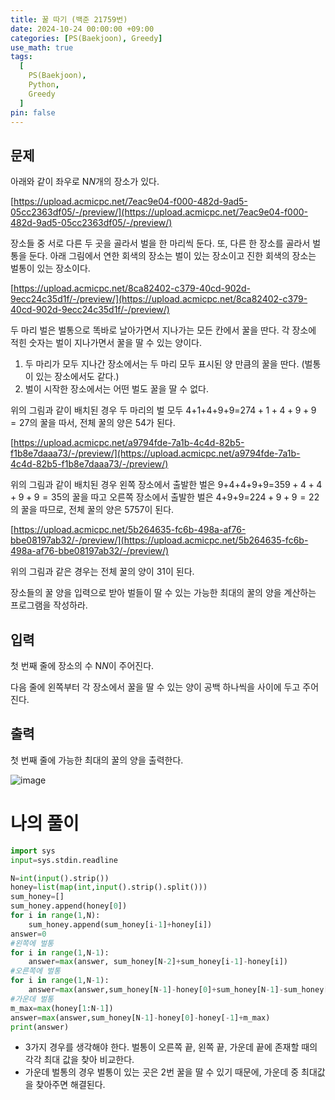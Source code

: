 ```yaml
---
title: 꿀 따기 (백준 21759번)
date: 2024-10-24 00:00:00 +09:00
categories: [PS(Baekjoon), Greedy]
use_math: true
tags:
  [
    PS(Baekjoon),
    Python,
    Greedy
  ]
pin: false
---
```


## 문제

아래와 같이 좌우로 N$N$개의 장소가 있다.

[https://upload.acmicpc.net/7eac9e04-f000-482d-9ad5-05cc2363df05/-/preview/](https://upload.acmicpc.net/7eac9e04-f000-482d-9ad5-05cc2363df05/-/preview/)

장소들 중 서로 다른 두 곳을 골라서 벌을 한 마리씩 둔다. 또, 다른 한 장소를 골라서 벌통을 둔다. 아래 그림에서 연한 회색의 장소는 벌이 있는 장소이고 진한 회색의 장소는 벌통이 있는 장소이다.

[https://upload.acmicpc.net/8ca82402-c379-40cd-902d-9ecc24c35d1f/-/preview/](https://upload.acmicpc.net/8ca82402-c379-40cd-902d-9ecc24c35d1f/-/preview/)

두 마리 벌은 벌통으로 똑바로 날아가면서 지나가는 모든 칸에서 꿀을 딴다. 각 장소에 적힌 숫자는 벌이 지나가면서 꿀을 딸 수 있는 양이다.

1. 두 마리가 모두 지나간 장소에서는 두 마리 모두 표시된 양 만큼의 꿀을 딴다. (벌통이 있는 장소에서도 같다.)
2. 벌이 시작한 장소에서는 어떤 벌도 꿀을 딸 수 없다.

위의 그림과 같이 배치된 경우 두 마리의 벌 모두 4+1+4+9+9=27$4 + 1 + 4 + 9 + 9 = 27$의 꿀을 따서, 전체 꿀의 양은 54가 된다.

[https://upload.acmicpc.net/a9794fde-7a1b-4c4d-82b5-f1b8e7daaa73/-/preview/](https://upload.acmicpc.net/a9794fde-7a1b-4c4d-82b5-f1b8e7daaa73/-/preview/)

위의 그림과 같이 배치된 경우 왼쪽 장소에서 출발한 벌은 9+4+4+9+9=35$9 + 4 + 4 + 9 + 9 = 35$의 꿀을 따고 오른쪽 장소에서 출발한 벌은 4+9+9=22$4 + 9 + 9 = 22$의 꿀을 따므로, 전체 꿀의 양은 57$57$이 된다.

[https://upload.acmicpc.net/5b264635-fc6b-498a-af76-bbe08197ab32/-/preview/](https://upload.acmicpc.net/5b264635-fc6b-498a-af76-bbe08197ab32/-/preview/)

위의 그림과 같은 경우는 전체 꿀의 양이 31이 된다.

장소들의 꿀 양을 입력으로 받아 벌들이 딸 수 있는 가능한 최대의 꿀의 양을 계산하는 프로그램을 작성하라.

## 입력

첫 번째 줄에 장소의 수 N$N$이 주어진다.

다음 줄에 왼쪽부터 각 장소에서 꿀을 딸 수 있는 양이 공백 하나씩을 사이에 두고 주어진다.

## 출력

첫 번째 줄에 가능한 최대의 꿀의 양을 출력한다.

![image](https://github.com/user-attachments/assets/54bc4b18-0c79-401f-b701-6ae194dc440d)

# 나의 풀이

```python
import sys
input=sys.stdin.readline

N=int(input().strip())
honey=list(map(int,input().strip().split()))
sum_honey=[]
sum_honey.append(honey[0])
for i in range(1,N):
    sum_honey.append(sum_honey[i-1]+honey[i])
answer=0
#왼쪽에 벌통
for i in range(1,N-1):
    answer=max(answer, sum_honey[N-2]+sum_honey[i-1]-honey[i])
#오른쪽에 벌통
for i in range(1,N-1):
    answer=max(answer,sum_honey[N-1]-honey[0]+sum_honey[N-1]-sum_honey[i]-honey[i])
#가운데 벌통
m_max=max(honey[1:N-1])
answer=max(answer,sum_honey[N-1]-honey[0]-honey[-1]+m_max)
print(answer)
```

- 3가지 경우를 생각해야 한다. 벌통이 오른쪽 끝, 왼쪽 끝, 가운데 끝에 존재할 때의 각각 최대 값을 찾아 비교한다.
- 가운데 벌통의 경우 벌통이 있는 곳은 2번 꿀을 딸 수 있기 때문에, 가운데 중 최대값을 찾아주면 해결된다.